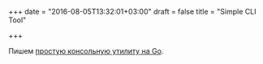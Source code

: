 +++
date = "2016-08-05T13:32:01+03:00"
draft = false
title = "Simple CLI Tool"

+++

<p>Пишем <a href="https://blog.komand.com/build-a-simple-cli-tool-with-golang">простую консольную утилиту на Go</a>.</p>

